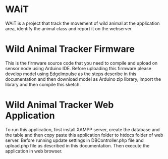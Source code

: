 # WAiT


WAiT is a project that track the movement of wild animal at the application area, identify the animal class and report it on the webserver.

# Wild Animal Tracker Firmware
This is the firmware source code that you need to compile and upload on sensor node using Arduino IDE. Before uploading this firmware please develop model using EdgeImpulse as the steps describe in this documentation and then download model as Arduino zip library, import the library and then compile this sketch.

# Wild Animal Tracker Web Application
To run this application, first install XAMPP server, create the database and the table and then copy paste this application folder to htdocs folder of web server. Before running update settings in DBController.php file and upload.php file as described in this documentation. Then execute the application in web browser.
